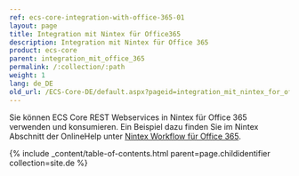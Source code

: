 ```yaml
---
ref: ecs-core-integration-with-office-365-01
layout: page
title: Integration mit Nintex für Office365
description: Integration mit Nintex für Office 365
product: ecs-core
parent: integration_mit_office_365
permalink: /:collection/:path
weight: 1
lang: de_DE
old_url: /ECS-Core-DE/default.aspx?pageid=integration_mit_nintex_for_office365
---
```


Sie können ECS Core REST Webservices in Nintex für Office 365 verwenden und konsumieren. Ein Beispiel dazu finden Sie im Nintex Abschnitt der OnlineHelp unter [Nintex Workflow für Office 365](../integration_mit_nintex/nintex-workflow-fuer_office-365). 

{% include _content/table-of-contents.html parent=page.childidentifier collection=site.de %}